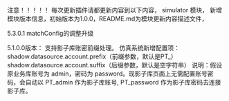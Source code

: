 注意！！！！！
每次更新插件请都更新内容到以下内容，
simulator 模块，
新增模块版本信息，初始版本为1.0.0，README.md为模块更新内容描述文件，


5.3.0.1 matchConfig的调整升级

5.1.0.0版本：
支持影子库账密前缀处理。
仿真系统新增配置项：
shadow.datasource.account.prefix（前缀参数，默认是PT_）
shadow.datasource.account.suffix（后缀参数，默认是空字符串）
说明：假设原业务库账号为 admin，密码为 password。现影子库页面上无需配置账号密码，会自动以 PT_admin 作为影子库账号, PT_password 作为影子库密码去连接影子库。
